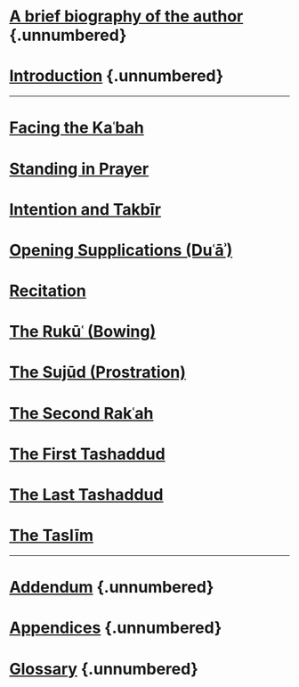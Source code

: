 
<!-- Frontmatter -->

# [A brief biography of the author] {.unnumbered}
# [Introduction] {.unnumbered}

---

<!-- Mainmatter -->

# [Facing the Kaʿbah]
# [Standing in Prayer]
# [Intention and Takbīr]
# [Opening Supplications (Duʿāʾ)]
# [Recitation]
# [The Rukūʿ (Bowing)]
# [The Sujūd (Prostration)]
# [The Second Rakʿah]
# [The First Tashaddud]
# [The Last Tashaddud]
# [The Taslīm]

---

<!-- Backmatter -->

# [Addendum] {.unnumbered}
# [Appendices] {.unnumbered}
# [Glossary] {.unnumbered}

<!-- Links -->

[A brief biography of the author]: sections/biography.html
[Introduction]: sections/introduction.html

[Facing the Kaʿbah]: sections/facing_the_kabah.html
[Standing in Prayer]: sections/standing_in_prayer.html
[Intention and Takbīr]: sections/intention_and_takbir.html
[Opening Supplications (Duʿāʾ)]: sections/opening_supplications.html
[Recitation]: sections/recitation.html
[The Rukūʿ (Bowing)]: sections/ruku_bowing.html
[The Sujūd (Prostration)]: sections/sujud_prostration.html
[The Second Rakʿah]: sections/second_rakah.html
[The First Tashaddud]: sections/first_tashaddud.html
[The Last Tashaddud]: sections/last_tashaddud.html
[The Taslīm]: sections/taslim.html

[Addendum]: sections/addendum.html
[Appendices]: sections/appendices.html
[Glossary]: sections/glossary.html


